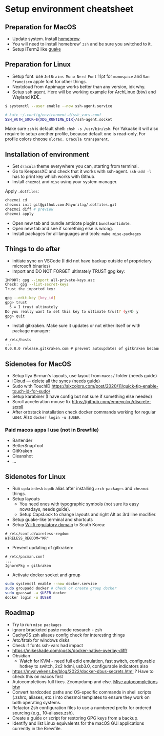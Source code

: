 # Setup environment cheatsheet

## Preparation for MacOS

* Update system. Install [homebrew](https://brew.sh/).
* You will need to install homebrew' `zsh` and be sure you switched to it.
* Setup iTerm2 like [guake](https://stackoverflow.com/questions/30850430/iterm2-hide-show-like-guake)

## Preparation for Linux

* Setup font: use `JetBrains Mono Nerd Font` 11pt for `monospace` and `San Francisco` apple font for other things.
* Nextcloud from Appimage works better than any version, idk why.
* Setup ssh agent. Here will be working example for ArchLinux (btw) and Wayland KDE.

```bash
$ systemctl --user enable --now ssh-agent.service

# kate ~/.config/environment.d/ssh_vars.conf
SSH_AUTH_SOCK=${XDG_RUNTIME_DIR}/ssh-agent.socket
```

Make sure `zsh` is default shell: `chsh -s /usr/bin/zsh`. For Yakuake it will also require to setup another profile, because default one is read-only. For profile colors choose `Klorax. Dracula transparent`.

## Installation of environment

* Set `dracula` theme everywhere you can, starting from terminal.
* Go to KeepassXC and check that it works with ssh-agent. `ssh-add -l` has to print key which works with Github.
* Install `chezmoi` and `mise` using your system manager.

Apply `.dotfiles`:

```bash
chezmoi cd
chezmoi init git@github.com:Mayurifag/.dotfiles.git
chezmoi diff # preview
chezmoi apply
```

* Open new tab and bundle antidote plugins `bundleantidote`.
* Open new tab and see if something else is wrong.
* Install packages for all languages and tools: `make mise-packages`

## Things to do after

* Initiate sync on VSCode (I did not have backup outside of proprietary microsoft binaries)
* Import and DO NOT FORGET ultimately TRUST gpg key:

```bash
IMPORT: gpg --import all-private-keys.asc
Check: gpg --list-secret-keys
Trust the imported key:

gpg --edit-key [key_id]
gpg> trust
  5 = I trust ultimately
Do you really want to set this key to ultimate trust? (y/N) y
gpg> quit
```

* Install gitkraken. Make sure it updates or not either itself or with package manager:

```txt
# /etc/hosts
...
0.0.0.0 release.gitkraken.com # prevent autoupdates of gitkraken because its managed with package manager
```

## Sidenotes for MacOS

* Setup Ilya Birman's layouts, use layout from `macos/` folder (needs guide)
* iCloud — delete all the syncs (needs guide)
* Sudo with TouchID <https://sixcolors.com/post/2020/11/quick-tip-enable-touch-id-for-sudo/>
* Setup karabiner (I have config but not sure if something else needed)
* Scroll acceleration mouse fix <https://github.com/emreyolcu/discrete-scroll>
* After orbstack installation check docker commands working for regular user. Also `docker login -u $USER`.

### Paid macos apps I use (not in Brewfile)

* Bartender
* BetterSnapTool
* GitKraken
* Cleanshot
* ...

## Sidenotes for Linux

* Run `updatedesktopdb` alias after installing `arch-packages` and `chezmoi` things.
* Setup layouts
  * You need ones with typographic symbols (not sure its easy nowadays, needs guide).
  * Setup CapsLock to change layouts and right Alt as 3rd line modifier.
* Setup guake-like terminal and shortcuts
* Setup [Wi-fi regulatory domain](https://wiki.cachyos.org/configuration/post_install_setup/#configure-wi-fi-regulatory-domain) to South Korea:

```txt
# /etc/conf.d/wireless-regdom
WIRELESS_REGDOM="KR"
```

* Prevent updating of gitkraken:

```txt
# /etc/pacman.conf
...
IgnorePkg = gitkraken
```
* Activate docker socket and group

```bash
sudo systemctl enable --now docker.service
sudo groupadd docker # Check or create group docker
sudo gpasswd -a $USER docker
docker login -u $USER
```

## Roadmap

* Try to run `mise packages`
* ignore bracketed paste mode research - zsh
* CachyOS zsh aliases config check for interesting things
* /etc/fstab for windows disks
* Check if fonts ssh-vars had impact
* <https://mikeshade.com/posts/docker-native-overlay-diff/>
* Obsidian
  * Watch for KVM - need full edid emulation, fast switch, configurable hotkey to switch, 2x2 hdmi, usb3.0, configurable indicators also
* <https://mvalvekens.be/blog/2022/docker-dbus-secrets.html> ? Have to check this on macos first
* Autocompletions full fixes. Zcompdump and else. [Mise autocompletions btw](https://mise.jdx.dev/installing-mise.html#autocompletion)
* Convert hardcoded paths and OS-specific commands in shell scripts (.zshrc, aliases, etc.) into chezmoi templates to ensure they work on both operating systems.
* Refactor Zsh configuration files to use a numbered prefix for ordered sourcing (e.g., 10-aliases.zsh).
* Create a guide or script for restoring GPG keys from a backup.
* Identify and list Linux equivalents for the macOS GUI applications currently in the Brewfile.
